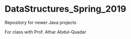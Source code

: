 # DataStructures_Spring_2019

Repository for newer Java projects

For class with Prof. Athar Abdul-Quadar
